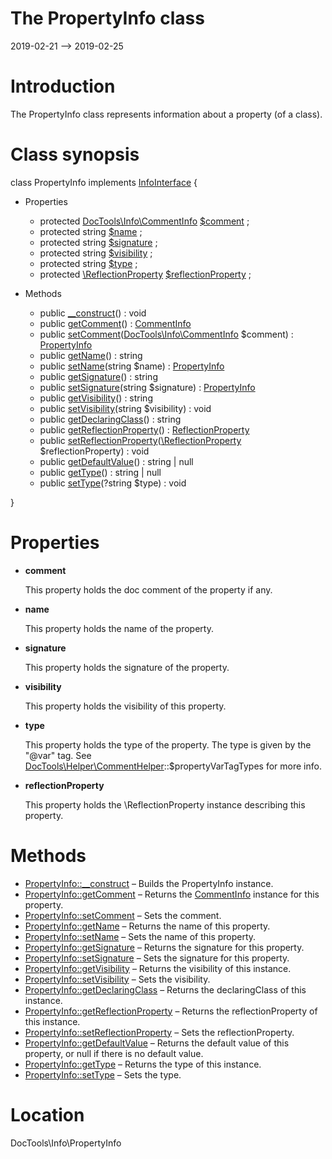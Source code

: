 The PropertyInfo class
================
2019-02-21 --> 2019-02-25




Introduction
============

The PropertyInfo class represents information about a property (of a class).



Class synopsis
==============


class <span class="pl-k">PropertyInfo</span> implements [InfoInterface](https://github.com/lingtalfi/DocTools/blob/master/doc/api/DocTools/Info/InfoInterface.md) {

- Properties
    - protected [DocTools\Info\CommentInfo](https://github.com/lingtalfi/DocTools/blob/master/doc/api/DocTools/Info/CommentInfo.md) [$comment](#property-comment) ;
    - protected string [$name](#property-name) ;
    - protected string [$signature](#property-signature) ;
    - protected string [$visibility](#property-visibility) ;
    - protected string [$type](#property-type) ;
    - protected [\ReflectionProperty](http://php.net/manual/en/class.reflectionproperty.php) [$reflectionProperty](#property-reflectionProperty) ;

- Methods
    - public [__construct](https://github.com/lingtalfi/DocTools/blob/master/doc/api/DocTools/Info/PropertyInfo/__construct.md)() : void
    - public [getComment](https://github.com/lingtalfi/DocTools/blob/master/doc/api/DocTools/Info/PropertyInfo/getComment.md)() : [CommentInfo](https://github.com/lingtalfi/DocTools/blob/master/doc/api/DocTools/Info/CommentInfo.md)
    - public [setComment](https://github.com/lingtalfi/DocTools/blob/master/doc/api/DocTools/Info/PropertyInfo/setComment.md)([DocTools\Info\CommentInfo](https://github.com/lingtalfi/DocTools/blob/master/doc/api/DocTools/Info/CommentInfo.md) $comment) : [PropertyInfo](https://github.com/lingtalfi/DocTools/blob/master/doc/api/DocTools/Info/PropertyInfo.md)
    - public [getName](https://github.com/lingtalfi/DocTools/blob/master/doc/api/DocTools/Info/PropertyInfo/getName.md)() : string
    - public [setName](https://github.com/lingtalfi/DocTools/blob/master/doc/api/DocTools/Info/PropertyInfo/setName.md)(string $name) : [PropertyInfo](https://github.com/lingtalfi/DocTools/blob/master/doc/api/DocTools/Info/PropertyInfo.md)
    - public [getSignature](https://github.com/lingtalfi/DocTools/blob/master/doc/api/DocTools/Info/PropertyInfo/getSignature.md)() : string
    - public [setSignature](https://github.com/lingtalfi/DocTools/blob/master/doc/api/DocTools/Info/PropertyInfo/setSignature.md)(string $signature) : [PropertyInfo](https://github.com/lingtalfi/DocTools/blob/master/doc/api/DocTools/Info/PropertyInfo.md)
    - public [getVisibility](https://github.com/lingtalfi/DocTools/blob/master/doc/api/DocTools/Info/PropertyInfo/getVisibility.md)() : string
    - public [setVisibility](https://github.com/lingtalfi/DocTools/blob/master/doc/api/DocTools/Info/PropertyInfo/setVisibility.md)(string $visibility) : void
    - public [getDeclaringClass](https://github.com/lingtalfi/DocTools/blob/master/doc/api/DocTools/Info/PropertyInfo/getDeclaringClass.md)() : string
    - public [getReflectionProperty](https://github.com/lingtalfi/DocTools/blob/master/doc/api/DocTools/Info/PropertyInfo/getReflectionProperty.md)() : [ReflectionProperty](http://php.net/manual/en/class.reflectionproperty.php)
    - public [setReflectionProperty](https://github.com/lingtalfi/DocTools/blob/master/doc/api/DocTools/Info/PropertyInfo/setReflectionProperty.md)([\ReflectionProperty](http://php.net/manual/en/class.reflectionproperty.php) $reflectionProperty) : void
    - public [getDefaultValue](https://github.com/lingtalfi/DocTools/blob/master/doc/api/DocTools/Info/PropertyInfo/getDefaultValue.md)() : string | null
    - public [getType](https://github.com/lingtalfi/DocTools/blob/master/doc/api/DocTools/Info/PropertyInfo/getType.md)() : string | null
    - public [setType](https://github.com/lingtalfi/DocTools/blob/master/doc/api/DocTools/Info/PropertyInfo/setType.md)(?string $type) : void

}




Properties
=============

- <span id="property-comment"><b>comment</b></span>

    This property holds the doc comment of the property if any.
    
    

- <span id="property-name"><b>name</b></span>

    This property holds the name of the property.
    
    

- <span id="property-signature"><b>signature</b></span>

    This property holds the signature of the property.
    
    

- <span id="property-visibility"><b>visibility</b></span>

    This property holds the visibility of this property.
    
    

- <span id="property-type"><b>type</b></span>

    This property holds the type of the property.
    The type is given by the "@var" tag.
    See [DocTools\Helper\CommentHelper](https://github.com/lingtalfi/DocTools/blob/master/doc/api/DocTools/Helper/CommentHelper.md)::$propertyVarTagTypes for more info.
    
    

- <span id="property-reflectionProperty"><b>reflectionProperty</b></span>

    This property holds the \ReflectionProperty instance describing this property.
    
    



Methods
==============

- [PropertyInfo::__construct](https://github.com/lingtalfi/DocTools/blob/master/doc/api/DocTools/Info/PropertyInfo/__construct.md) &ndash; Builds the PropertyInfo instance.
- [PropertyInfo::getComment](https://github.com/lingtalfi/DocTools/blob/master/doc/api/DocTools/Info/PropertyInfo/getComment.md) &ndash; Returns the [CommentInfo](https://github.com/lingtalfi/DocTools/blob/master/doc/api/DocTools/Info/CommentInfo.md) instance for this property.
- [PropertyInfo::setComment](https://github.com/lingtalfi/DocTools/blob/master/doc/api/DocTools/Info/PropertyInfo/setComment.md) &ndash; Sets the comment.
- [PropertyInfo::getName](https://github.com/lingtalfi/DocTools/blob/master/doc/api/DocTools/Info/PropertyInfo/getName.md) &ndash; Returns the name of this property.
- [PropertyInfo::setName](https://github.com/lingtalfi/DocTools/blob/master/doc/api/DocTools/Info/PropertyInfo/setName.md) &ndash; Sets the name of this property.
- [PropertyInfo::getSignature](https://github.com/lingtalfi/DocTools/blob/master/doc/api/DocTools/Info/PropertyInfo/getSignature.md) &ndash; Returns the signature for this property.
- [PropertyInfo::setSignature](https://github.com/lingtalfi/DocTools/blob/master/doc/api/DocTools/Info/PropertyInfo/setSignature.md) &ndash; Sets the signature for this property.
- [PropertyInfo::getVisibility](https://github.com/lingtalfi/DocTools/blob/master/doc/api/DocTools/Info/PropertyInfo/getVisibility.md) &ndash; Returns the visibility of this instance.
- [PropertyInfo::setVisibility](https://github.com/lingtalfi/DocTools/blob/master/doc/api/DocTools/Info/PropertyInfo/setVisibility.md) &ndash; Sets the visibility.
- [PropertyInfo::getDeclaringClass](https://github.com/lingtalfi/DocTools/blob/master/doc/api/DocTools/Info/PropertyInfo/getDeclaringClass.md) &ndash; Returns the declaringClass of this instance.
- [PropertyInfo::getReflectionProperty](https://github.com/lingtalfi/DocTools/blob/master/doc/api/DocTools/Info/PropertyInfo/getReflectionProperty.md) &ndash; Returns the reflectionProperty of this instance.
- [PropertyInfo::setReflectionProperty](https://github.com/lingtalfi/DocTools/blob/master/doc/api/DocTools/Info/PropertyInfo/setReflectionProperty.md) &ndash; Sets the reflectionProperty.
- [PropertyInfo::getDefaultValue](https://github.com/lingtalfi/DocTools/blob/master/doc/api/DocTools/Info/PropertyInfo/getDefaultValue.md) &ndash; Returns the default value of this property, or null if there is no default value.
- [PropertyInfo::getType](https://github.com/lingtalfi/DocTools/blob/master/doc/api/DocTools/Info/PropertyInfo/getType.md) &ndash; Returns the type of this instance.
- [PropertyInfo::setType](https://github.com/lingtalfi/DocTools/blob/master/doc/api/DocTools/Info/PropertyInfo/setType.md) &ndash; Sets the type.




Location
=============
DocTools\Info\PropertyInfo
